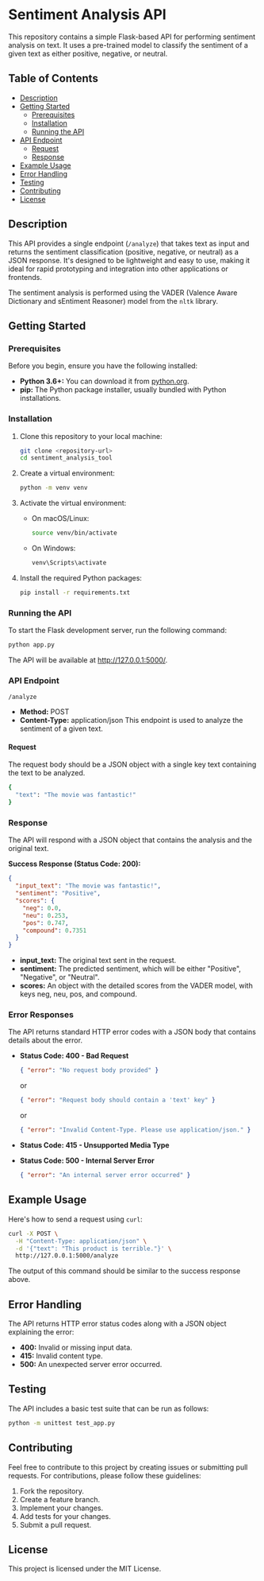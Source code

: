 # Sentiment Analysis API

This repository contains a simple Flask-based API for performing sentiment analysis on text. It uses a pre-trained model to classify the sentiment of a given text as either positive, negative, or neutral.

## Table of Contents

- [Description](#description)
- [Getting Started](#getting-started)
    - [Prerequisites](#prerequisites)
    - [Installation](#installation)
    - [Running the API](#running-the-api)
- [API Endpoint](#api-endpoint)
    - [Request](#request)
    - [Response](#response)
- [Example Usage](#example-usage)
- [Error Handling](#error-handling)
- [Testing](#testing)
- [Contributing](#contributing)
- [License](#license)

## Description

This API provides a single endpoint (`/analyze`) that takes text as input and returns the sentiment classification (positive, negative, or neutral) as a JSON response. It's designed to be lightweight and easy to use, making it ideal for rapid prototyping and integration into other applications or frontends.

The sentiment analysis is performed using the VADER (Valence Aware Dictionary and sEntiment Reasoner) model from the `nltk` library.

## Getting Started

### Prerequisites

Before you begin, ensure you have the following installed:

- **Python 3.6+:** You can download it from [python.org](https://www.python.org/downloads/).
- **pip:** The Python package installer, usually bundled with Python installations.

### Installation

1. Clone this repository to your local machine:
    ```bash
    git clone <repository-url>
    cd sentiment_analysis_tool
    ```

2. Create a virtual environment:
    ```bash
    python -m venv venv
    ```

3. Activate the virtual environment:
    - On macOS/Linux:
        ```bash
        source venv/bin/activate
        ```
    - On Windows:
        ```bash
        venv\Scripts\activate
        ```

4. Install the required Python packages:
    ```bash
    pip install -r requirements.txt
    ```

### Running the API

To start the Flask development server, run the following command:

```bash
python app.py
```

The API will be available at http://127.0.0.1:5000/.

### API Endpoint

```/analyze```

- **Method:** POST
- **Content-Type:** application/json
This endpoint is used to analyze the sentiment of a given text.

#### Request

The request body should be a JSON object with a single key text containing the text to be analyzed.

```bash
{
  "text": "The movie was fantastic!"
}
```

### Response

The API will respond with a JSON object that contains the analysis and the original text.

**Success Response (Status Code: 200):**

```json
{
  "input_text": "The movie was fantastic!",
  "sentiment": "Positive",
  "scores": {
    "neg": 0.0,
    "neu": 0.253,
    "pos": 0.747,
    "compound": 0.7351
  }
}

```
- **input_text:** The original text sent in the request.
- **sentiment:** The predicted sentiment, which will be either "Positive", "Negative", or "Neutral".
- **scores:** An object with the detailed scores from the VADER model, with keys neg, neu, pos, and compound.

### Error Responses

The API returns standard HTTP error codes with a JSON body that contains details about the error.

- **Status Code: 400 - Bad Request**

    ```json
    { "error": "No request body provided" }
    ```

    or

    ```json
    { "error": "Request body should contain a 'text' key" }
    ```

    or

    ```json
    { "error": "Invalid Content-Type. Please use application/json." }
    ```



- **Status Code: 415 - Unsupported Media Type**

- **Status Code: 500 - Internal Server Error**

    ```json
    { "error": "An internal server error occurred" }
    ```

## Example Usage

Here's how to send a request using `curl`:

```bash
curl -X POST \
  -H "Content-Type: application/json" \
  -d '{"text": "This product is terrible."}' \
  http://127.0.0.1:5000/analyze
```
The output of this command should be similar to the success response above.

## Error Handling

The API returns HTTP error status codes along with a JSON object explaining the error:

- **400:** Invalid or missing input data.
- **415:** Invalid content type.
- **500:** An unexpected server error occurred.

## Testing

The API includes a basic test suite that can be run as follows:

```bash
python -m unittest test_app.py
```
## Contributing

Feel free to contribute to this project by creating issues or submitting pull requests. For contributions, please follow these guidelines:

1. Fork the repository.
2. Create a feature branch.
3. Implement your changes.
4. Add tests for your changes.
5. Submit a pull request.

## License

This project is licensed under the MIT License.